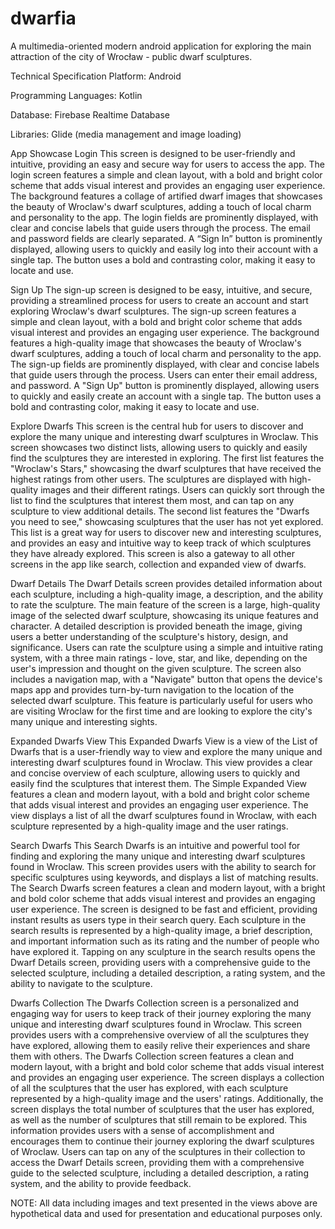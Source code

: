 # dwarfia
A multimedia-oriented modern android application for exploring the main attraction of the city of Wrocław - public dwarf sculptures. 

Technical Specification
Platform: Android

Programming Languages: Kotlin

Database: Firebase Realtime Database

Libraries: Glide (media management and image loading)

App Showcase
Login
This screen is designed to be user-friendly and intuitive, providing an easy and secure way for users to access the app.
The login screen features a simple and clean layout, with a bold and bright color scheme that adds visual interest and provides an engaging user experience. The background features a collage of artified dwarf images that showcases the beauty of Wroclaw's dwarf sculptures, adding a touch of local charm and personality to the app.
The login fields are prominently displayed, with clear and concise labels that guide users through the process. The email and password fields are clearly separated.
A “Sign In” button is prominently displayed, allowing users to quickly and easily log into their account with a single tap. The button uses a bold and contrasting color, making it easy to locate and use.

Sign Up
The sign-up screen is designed to be easy, intuitive, and secure, providing a streamlined process for users to create an account and start exploring Wroclaw's dwarf sculptures.
The sign-up screen features a simple and clean layout, with a bold and bright color scheme that adds visual interest and provides an engaging user experience. The background features a high-quality image that showcases the beauty of Wroclaw's dwarf sculptures, adding a touch of local charm and personality to the app.
The sign-up fields are prominently displayed, with clear and concise labels that guide users through the process. Users can enter their email address, and password. 
A "Sign Up" button is prominently displayed, allowing users to quickly and easily create an account with a single tap. The button uses a bold and contrasting color, making it easy to locate and use.


Explore Dwarfs
This screen is the central hub for users to discover and explore the many unique and interesting dwarf sculptures in Wroclaw. This screen showcases two distinct lists, allowing users to quickly and easily find the sculptures they are interested in exploring.
The first list features the "Wroclaw's Stars," showcasing the dwarf sculptures that have received the highest ratings from other users. The sculptures are displayed with high-quality images and their different ratings. Users can quickly sort through the list to find the sculptures that interest them most, and can tap on any sculpture to view additional details.
The second list features the "Dwarfs you need to see," showcasing sculptures that the user has not yet explored. This list is a great way for users to discover new and interesting sculptures, and provides an easy and intuitive way to keep track of which sculptures they have already explored.
This screen is also a gateway to all other screens in the app like search, collection and expanded view of dwarfs.

Dwarf Details
The Dwarf Details screen provides detailed information about each sculpture, including a high-quality image, a description, and the ability to rate the sculpture.
The main feature of the screen is a large, high-quality image of the selected dwarf sculpture, showcasing its unique features and character. A detailed description is provided beneath the image, giving users a better understanding of the sculpture's history, design, and significance.
Users can rate the sculpture using a simple and intuitive rating system, with a three main ratings - love, star, and like, depending on the user's impression and thought on the given sculpture.
The screen also includes a navigation map, with a "Navigate" button that opens the device's maps app and provides turn-by-turn navigation to the location of the selected dwarf sculpture. This feature is particularly useful for users who are visiting Wroclaw for the first time and are looking to explore the city's many unique and interesting sights.

Expanded Dwarfs View
This Expanded Dwarfs View is a view of the List of Dwarfs that is a user-friendly way to view and explore the many unique and interesting dwarf sculptures found in Wroclaw. This view provides a clear and concise overview of each sculpture, allowing users to quickly and easily find the sculptures that interest them.
The Simple Expanded View features a clean and modern layout, with a bold and bright color scheme that adds visual interest and provides an engaging user experience. The view displays a list of all the dwarf sculptures found in Wroclaw, with each sculpture represented by a high-quality image and the user ratings.

Search Dwarfs
This Search Dwarfs is an intuitive and powerful tool for finding and exploring the many unique and interesting dwarf sculptures found in Wroclaw. This screen provides users with the ability to search for specific sculptures using keywords, and displays a list of matching results.
The Search Dwarfs screen features a clean and modern layout, with a bright and bold color scheme that adds visual interest and provides an engaging user experience. The screen is designed to be fast and efficient, providing instant results as users type in their search query.
Each sculpture in the search results is represented by a high-quality image, a brief description, and important information such as its rating and the number of people who have explored it.
Tapping on any sculpture in the search results opens the Dwarf Details screen, providing users with a comprehensive guide to the selected sculpture, including a detailed description, a rating system, and the ability to navigate to the sculpture.

Dwarfs Collection
The Dwarfs Collection screen is a personalized and engaging way for users to keep track of their journey exploring the many unique and interesting dwarf sculptures found in Wroclaw. This screen provides users with a comprehensive overview of all the sculptures they have explored, allowing them to easily relive their experiences and share them with others.
The Dwarfs Collection screen features a clean and modern layout, with a bright and bold color scheme that adds visual interest and provides an engaging user experience. The screen displays a collection of all the sculptures that the user has explored, with each sculpture represented by a high-quality image and the users' ratings.
Additionally, the screen displays the total number of sculptures that the user has explored, as well as the number of sculptures that still remain to be explored. This information provides users with a sense of accomplishment and encourages them to continue their journey exploring the dwarf sculptures of Wroclaw.
Users can tap on any of the sculptures in their collection to access the Dwarf Details screen, providing them with a comprehensive guide to the selected sculpture, including a detailed description, a rating system, and the ability to provide feedback.


NOTE: All data including images and text presented in the views above are hypothetical data and used for presentation and educational purposes only.

